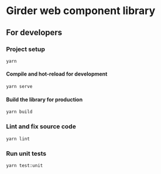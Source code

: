 # Girder web component library

## For developers
### Project setup
    yarn

#### Compile and hot-reload for development
    yarn serve

#### Build the library for production
    yarn build

### Lint and fix source code
    yarn lint

### Run unit tests
    yarn test:unit
